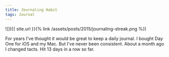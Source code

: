```yaml
---
title: Journaling Habit
tags: Journal
---
```


![]({{ site.url }}{% link /assets/posts/2015/journaling-streak.png %})

For years I've thought it would be great to keep a daily journal. I bought Day One for iOS and my Mac. But I've never been consistent. About a month ago I changed tacts. Hit 13 days in a row so far.
